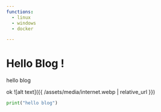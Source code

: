 ```yaml
---
functions:
  - linux
  - windows
  - docker

---
```


# Hello Blog !

hello blog

ok
![alt text]({{ /assets/media/internet.webp | relative_url }})


```python
print("hello blog")
```
